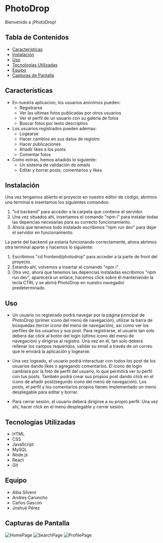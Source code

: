 # PhotoDrop

Bienvenido a ¡PhotoDrop!

## Tabla de Contenidos

-   [Características](#características)
-   [Instalación](#instalación)
-   [Uso](#uso)
-   [Tecnologías Utilizadas](#tecnologías-utilizadas)
-   [Equipo](#equipo)
-   [Capturas de Pantalla](#capturas-de-pantalla)

## Características

-   En nuestra aplicacion, los usuarios anónimos pueden:
    -   Registrarse
    -   Ver las ultimas fotos publicadas por otros usuarios
    -   Ver el perfil de un usuario con su galería de fotos
    -   Buscar fotos por texto descriptivo
-   Los usuarios registrados pueden ademas:
    -   Logearse
    -   Hacer cambios en sus datos de registro
    -   Hacer publicaciones
    -   Añadir likes a los posts
    -   Comentar fotos
-   Como extras, hemos añadido lo siguiente:
    -   Un sistema de validación de emails
    -   Editar y borrar posts, comentarios y likes

## Instalación

Una vez tengamos abierto el proyecto en nuestro editor de código, abrimos una terminal e insertamos los siguientes comandos:

1. "cd backend" para acceder a la carpeta que contiene el servidor.
2. Una vez situados ahí, insertamos el comando "npm i" para instalar todas las depencias necesarias para su correcto funcionamiento.
3. Ahora que tenemos todo instalado escribimos "npm run dev" para dejar el servidor en funcionamiento.

La parte del backend ya estaría funcionando correctamente, ahora abrimos otra terminal aparte y hacemos lo siguiente:

1. Escribimos "cd frontend/photodrop" para acceder a la parte de front del proyecto.
2. Estando ahí, volvemos a insertar el comando "npm i".
3. Otra vez, ahora que tenemos las depencias instaladas escribimos "npm run dev", aparecerá un enlace, hacemos click sobre él manteniendo la tecla CTRL y se abrirá PhotoDrop
   en nuestro navegador predeterminado.

## Uso

-   Un usuario no registrado podrá navegar por la página principal de PhotoDrop (primer icono del menú de navegación), utilizar la barra de búsquedas (tercer icono del menú de navegación), así como ver los perfiles de los usuarios y sus post.
    Para registrarse, el usuario tan solo deberá dar click al botón del login (último icono del menú de navegación) y dirigirse al registro. Una vez en él, tan solo deberá rellenar los campos requeridos, validar su email a través de un correo que le enviará la aplicación y logearse.

-   Una vez logeado, el usuario podrá interactuar con todos los post de los usuarios dando likes o agregando comentarios. El icono de login cambiará por la foto de perfil del usuario, lo que permitirá ver tu perfil con tus posts. También podrá crear sus propios post dando click en el icono de añadir post(segundo icono del menú de navegación). Los posts, el perfil y los comentarios propios tienen implementado un menú desplegable para editar y borrar.

-   Para cerrar sesión, el usuario deberá dirigirse a su propio perfil. Una vez ahí, hacer click en el menú desplegable y cerrar sesión.

## Tecnologías Utilizadas

-   HTML
-   CSS
-   JavaScript
-   MySQL
-   Node.js
-   React
-   Git

## Equipo

-   Alba Silvent
-   Andres Caruncho
-   Carlos Gascón
-   Joshué Pérez

## Capturas de Pantalla

![HomePage](/FRONTEND/photoDrop/public/readme1.jpg)
![SearchPage](/FRONTEND/photoDrop/public/readme2.jpg)
![ProfilePage](/FRONTEND/photoDrop/public/readme3.jpg)

